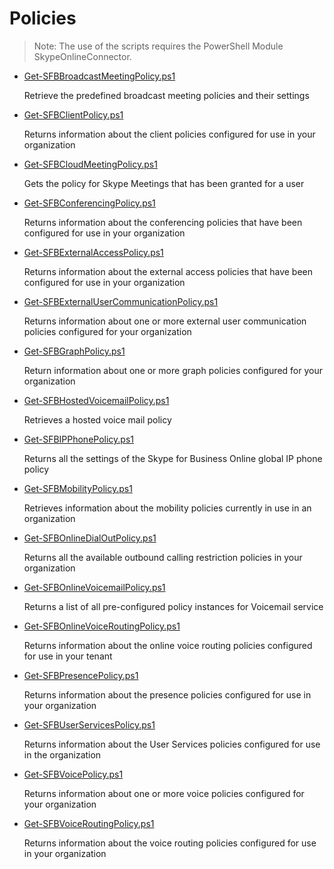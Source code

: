 # Policies

> Note: The use of the scripts requires the PowerShell Module SkypeOnlineConnector.


+ [Get-SFBBroadcastMeetingPolicy.ps1](./Get-SFBBroadcastMeetingPolicy.ps1)

  Retrieve the predefined broadcast meeting policies and their settings

+ [Get-SFBClientPolicy.ps1](./Get-SFBClientPolicy.ps1)

  Returns information about the client policies configured for use in your organization

+ [Get-SFBCloudMeetingPolicy.ps1](./Get-SFBCloudMeetingPolicy.ps1)

  Gets the policy for Skype Meetings that has been granted for a user

+ [Get-SFBConferencingPolicy.ps1](./Get-SFBConferencingPolicy.ps1)

  Returns information about the conferencing policies that have been configured for use in your organization

+ [Get-SFBExternalAccessPolicy.ps1](./Get-SFBExternalAccessPolicy.ps1)

  Returns information about the external access policies that have been configured for use in your organization

+ [Get-SFBExternalUserCommunicationPolicy.ps1](./Get-SFBExternalUserCommunicationPolicy.ps1)

  Returns information about one or more external user communication policies configured for your organization

+ [Get-SFBGraphPolicy.ps1](./Get-SFBGraphPolicy.ps1)

  Return information about one or more graph policies configured for your organization

+ [Get-SFBHostedVoicemailPolicy.ps1](./Get-SFBHostedVoicemailPolicy.ps1)

  Retrieves a hosted voice mail policy

+ [Get-SFBIPPhonePolicy.ps1](./Get-SFBIPPhonePolicy.ps1)
    
  Returns all the settings of the Skype for Business Online global IP phone policy

+ [Get-SFBMobilityPolicy.ps1](./Get-SFBMobilityPolicy.ps1)
    
  Retrieves information about the mobility policies currently in use in an organization

+ [Get-SFBOnlineDialOutPolicy.ps1](./Get-SFBOnlineDialOutPolicy.ps1)

  Returns all the available outbound calling restriction policies in your organization

+ [Get-SFBOnlineVoicemailPolicy.ps1](./Get-SFBOnline​Voicemail​Policy.ps1)

  Returns a list of all pre-configured policy instances for Voicemail service

+ [Get-SFBOnlineVoiceRoutingPolicy.ps1](./Get-SFBOnline​Voicemail​Policy.ps1)

  Returns information about the online voice routing policies configured for use in your tenant

+ [Get-SFBPresencePolicy.ps1](./Get-SFBPresencePolicy.ps1)

  Returns information about the presence policies configured for use in your organization

+ [Get-SFBUserServicesPolicy.ps1](./Get-SFBUserServicesPolicy.ps1)

  Returns information about the User Services policies configured for use in the organization

+ [Get-SFBVoicePolicy.ps1](./Get-SFBVoicePolicy.ps1)

  Returns information about one or more voice policies configured for your organization

+ [Get-SFBVoiceRoutingPolicy.ps1](./Get-SFBVoiceRoutingPolicy.ps1)

  Returns information about the voice routing policies configured for use in your organization